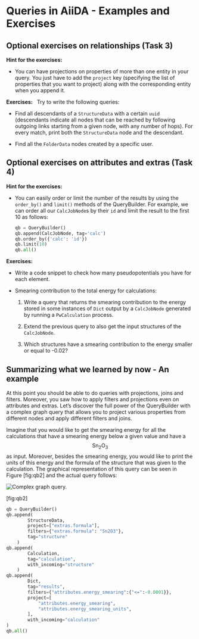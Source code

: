Queries in AiiDA - Examples and Exercises
=========================================

Optional exercises on relationships (Task 3)
--------------------------------------------

**Hint for the exercises:**

-   You can have projections on properties of more than one entity in your query. You just have to add the `project` key (specifying the list of properties that you want to project) along with the corresponding entity when you append it.

**Exercises:**
 
Try to write the following queries:

-   Find all descendants of a `StructureData` with a certain `uuid` (descendants indicate all nodes that can be reached by following outgoing links starting from a given node, with any number of hops). For every match, print both the `StructureData` node and the descendant.

-   Find all the `FolderData` nodes created by a specific user.

Optional exercises on attributes and extras (Task 4)
----------------------------------------------------

**Hint for the exercises:**

-   You can easily order or limit the number of the results by using the `order_by()` and `limit()` methods of the QueryBuilder. For example, we can order all our `CalcJobNode`s by their `id` and limit the result to the first 10 as follows:

    ``` python
    qb = QueryBuilder()
    qb.append(CalcJobNode, tag='calc')
    qb.order_by({'calc': 'id'})
    qb.limit(10)
    qb.all()
    ```

**Exercises:**

-   Write a code snippet to check how many pseudopotentials you have for each element.

-   Smearing contribution to the total energy for calculations:

    1.  Write a query that returns the smearing contribution to the energy stored in some instances of `Dict` output by a `CalcJobNode` generated by running a `PwCalculation` process.

    2.  Extend the previous query to also get the input structures of the `CalcJobNode`.

    3.  Which structures have a smearing contribution to the energy smaller or equal to -0.02?

Summarizing what we learned by now - An example
-----------------------------------------------

At this point you should be able to do queries with projections, joins and filters. Moreover, you saw how to apply filters and projections even on attributes and extras. Let’s discover the full power of the QueryBuilder with a complex graph query that allows you to project various properties from different nodes and apply different filters and joins.

Imagine that you would like to get the smearing energy for all the calculations that have a smearing energy below a given value and have a $$\mathrm{Sn_{2}O_{3}}$$ as input. Moreover, besides the smearing energy, you would like to print the units of this energy and the formula of the structure that was given to the calculation. The graphical representation of this query can be seen in Figure [fig:qb2] and the actual query follows:

![Complex graph query.]({{site.baseurl}}/assets/2018_PRACE_MaX/qb_example_2.png)

[fig:qb2]

``` python
qb = QueryBuilder()
qb.append(
        StructureData,
        project=["extras.formula"],
        filters={"extras.formula": "Sn2O3"},
        tag="structure"
    )
qb.append(
        Calculation,
        tag="calculation",
        with_incoming="structure"
    )
qb.append(
        Dict,
        tag="results",
        filters={"attributes.energy_smearing":{"<=":-0.0001}},
        project=[
            "attributes.energy_smearing",
            "attributes.energy_smearing_units",
        ],
        with_incoming="calculation"
)
qb.all()
```
